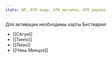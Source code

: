```yaml
---
stats: HP, АТК воды, АТК металла, АТК дерева
---
```

Для активации необходимы карты Бестиария:
- [[Сёгун]]
- [[Тинто]]
- [[Лиэн]]
- [[Чэнь Минцзэ]]